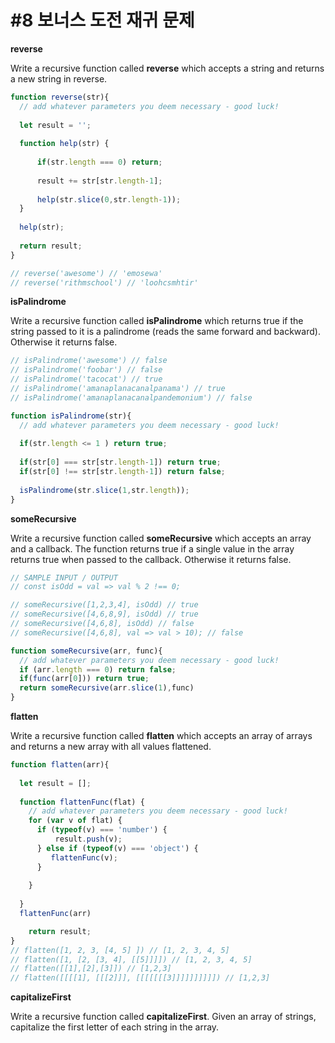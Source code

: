 # #8 보너스 도전 재귀 문제

**reverse**

Write a recursive function called **reverse** which accepts a string and returns a new string in reverse.

```jsx
function reverse(str){
  // add whatever parameters you deem necessary - good luck!
  
  let result = '';
  
  function help(str) {
      
      if(str.length === 0) return;
      
      result += str[str.length-1];
      
      help(str.slice(0,str.length-1));
  }
  
  help(str);
  
  return result;
}

// reverse('awesome') // 'emosewa'
// reverse('rithmschool') // 'loohcsmhtir'
```

**isPalindrome**

Write a recursive function called **isPalindrome** which returns true if the string passed to it is a palindrome (reads the same forward and backward). Otherwise it returns false.

```jsx
// isPalindrome('awesome') // false
// isPalindrome('foobar') // false
// isPalindrome('tacocat') // true
// isPalindrome('amanaplanacanalpanama') // true
// isPalindrome('amanaplanacanalpandemonium') // false

function isPalindrome(str){
  // add whatever parameters you deem necessary - good luck!
  
  if(str.length <= 1 ) return true;
  
  if(str[0] === str[str.length-1]) return true;
  if(str[0] !== str[str.length-1]) return false;
  
  isPalindrome(str.slice(1,str.length));
}
```

**someRecursive**

Write a recursive function called **someRecursive** which accepts an array and a callback. The function returns true if a single value in the array returns true when passed to the callback. Otherwise it returns false.

```jsx
// SAMPLE INPUT / OUTPUT
// const isOdd = val => val % 2 !== 0;

// someRecursive([1,2,3,4], isOdd) // true
// someRecursive([4,6,8,9], isOdd) // true
// someRecursive([4,6,8], isOdd) // false
// someRecursive([4,6,8], val => val > 10); // false

function someRecursive(arr, func){
  // add whatever parameters you deem necessary - good luck!
  if (arr.length === 0) return false;
  if(func(arr[0])) return true;
  return someRecursive(arr.slice(1),func)
}
```

**flatten**

Write a recursive function called **flatten** which accepts an array of arrays and returns a new array with all values flattened.

```jsx
function flatten(arr){
  
  let result = [];
  
  function flattenFunc(flat) {
    // add whatever parameters you deem necessary - good luck!
    for (var v of flat) {
      if (typeof(v) === 'number') {
          result.push(v);
      } else if (typeof(v) === 'object') {
         flattenFunc(v);
      }
        
    }
      
  }
  flattenFunc(arr)

    return result;
}
// flatten([1, 2, 3, [4, 5] ]) // [1, 2, 3, 4, 5]
// flatten([1, [2, [3, 4], [[5]]]]) // [1, 2, 3, 4, 5]
// flatten([[1],[2],[3]]) // [1,2,3]
// flatten([[[[1], [[[2]]], [[[[[[[3]]]]]]]]]]) // [1,2,3]
```

**capitalizeFirst**

Write a recursive function called **capitalizeFirst**. Given an array of strings, capitalize the first letter of each string in the array.